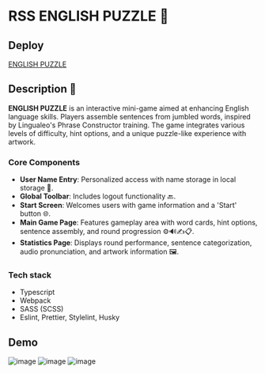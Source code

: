 # RSS ENGLISH PUZZLE 🧩
## Deploy
[ENGLISH PUZZLE](https://rm-rss-puzzle.netlify.app/)

## Description 🌟
**ENGLISH PUZZLE** is an interactive mini-game aimed at enhancing English language skills. Players assemble sentences from jumbled words, inspired by Lingualeo's Phrase Constructor training. The game integrates various levels of difficulty, hint options, and a unique puzzle-like experience with artwork.

### Core Components

- **User Name Entry**: Personalized access with name storage in local storage 📝.
- **Global Toolbar**: Includes logout functionality 🔙.
- **Start Screen**: Welcomes users with game information and a 'Start' button 🌐.
- **Main Game Page**: Features gameplay area with word cards, hint options, sentence assembly, and round progression ⚙️🔊✍️📋.
- **Statistics Page**: Displays round performance, sentence categorization, audio pronunciation, and artwork information 🖼️.

### Tech stack
 - Typescript
 - Webpack
 - SASS (SCSS)
 - Eslint, Prettier, Stylelint, Husky

## Demo
![image](https://github.com/RykovaMariia/ENGLISH-PUZZLE/assets/129385242/f90d1616-1870-4b6f-b8b6-8fe1ed2376ba)
![image](https://github.com/RykovaMariia/ENGLISH-PUZZLE/assets/129385242/d0696a31-83a8-4ed1-9f64-b2f1dbbfba0e)
![image](https://github.com/RykovaMariia/ENGLISH-PUZZLE/assets/129385242/68ea119a-a7a2-44de-b86a-9a612993693b)
